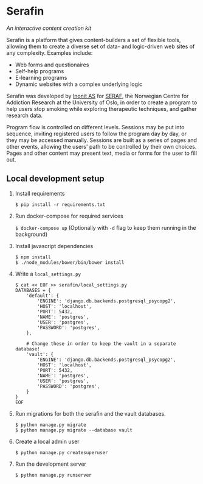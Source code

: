 # Serafin
_An interactive content creation kit_

Serafin is a platform that gives content-builders a set of flexible tools, allowing them to create a diverse set of data- and logic-driven web sites of any complexity. Examples include:

- Web forms and questionaires
- Self-help programs
- E-learning programs
- Dynamic websites with a complex underlying logic

Serafin was developed by [Inonit AS](http://inonit.no/) for [SERAF](http://www.med.uio.no/klinmed/english/research/centres/seraf/), the Norwegian Centre for Addiction Research at the University of Oslo, in order to create a program to help users stop smoking while exploring therapeutic techniques, and gather research data.

Program flow is controlled on different levels. Sessions may be put into sequence, inviting registered users to follow the program day by day, or they may be accessed manually. Sessions are built as a series of pages and other events, allowing the users' path to be controlled by their own choices. Pages and other content may present text, media or forms for the user to fill out.


## Local development setup

1. Install requirements
    
    `$ pip install -r requirements.txt`
    
2. Run docker-compose for required services

    `$ docker-compose up` (Optionally with `-d` flag to keep them running in the background)

3. Install javascript dependencies
    
    ```
    $ npm install
    $ ./node_modules/bower/bin/bower install
    ```

4. Write a `local_settings.py`

    ```
    $ cat << EOF >> serafin/local_settings.py
    DATABASES = {
        'default': {
            'ENGINE': 'django.db.backends.postgresql_psycopg2',
            'HOST': 'localhost',
            'PORT': 5432,
            'NAME': 'postgres',
            'USER': 'postgres',
            'PASSWORD': 'postgres',
        },
        
        # Change these in order to keep the vault in a separate database!
        'vault': {
            'ENGINE': 'django.db.backends.postgresql_psycopg2',
            'HOST': 'localhost',
            'PORT': 5432,
            'NAME': 'postgres',
            'USER': 'postgres',
            'PASSWORD': 'postgres',
        }
    }
    EOF
    ```

    
5. Run migrations for both the serafin and the vault databases.

    ```
    $ python manage.py migrate
    $ python manage.py migrate --database vault
    ```

6. Create a local admin user

    `$ python manage.py createsuperuser`
    
7. Run the development server

    `$ python manage.py runserver`
